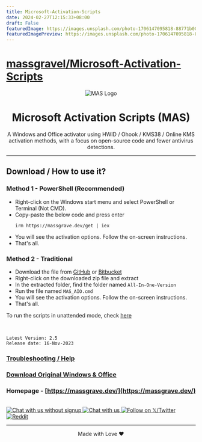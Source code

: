 ```yaml
---
title: Microsoft-Activation-Scripts
date: 2024-02-27T12:15:33+08:00
draft: False
featuredImage: https://images.unsplash.com/photo-1706147095818-88771b00f509?ixid=M3w0NjAwMjJ8MHwxfHJhbmRvbXx8fHx8fHx8fDE3MDkwMDczMTZ8&ixlib=rb-4.0.3
featuredImagePreview: https://images.unsplash.com/photo-1706147095818-88771b00f509?ixid=M3w0NjAwMjJ8MHwxfHJhbmRvbXx8fHx8fHx8fDE3MDkwMDczMTZ8&ixlib=rb-4.0.3
---
```


# [massgravel/Microsoft-Activation-Scripts](https://github.com/massgravel/Microsoft-Activation-Scripts)

<p align="center"><img src="https://massgrave.dev/images/logo_small.png" alt="MAS Logo"></p>

<h1 align="center">Microsoft  Activation  Scripts (MAS)</h1>

<p align="center">A Windows and Office activator using HWID / Ohook / KMS38 / Online KMS activation methods, with a focus on open-source code and fewer antivirus detections.</p>
<hr>

## Download / How to use it?

### Method 1 - PowerShell (Recommended)

-   Right-click on the Windows start menu and select PowerShell or Terminal (Not CMD).
-   Copy-paste the below code and press enter
    ```
    irm https://massgrave.dev/get | iex
    ```
-   You will see the activation options. Follow the on-screen instructions.
-   That's all.

### Method 2 - Traditional

-   Download the file from [GitHub](https://github.com/massgravel/Microsoft-Activation-Scripts/archive/refs/heads/master.zip) or [Bitbucket](https://bitbucket.org/WindowsAddict/microsoft-activation-scripts/get/master.zip)
-   Right-click on the downloaded zip file and extract
-   In the extracted folder, find the folder named `All-In-One-Version`
-   Run the file named `MAS_AIO.cmd`
-   You will see the activation options. Follow the on-screen instructions.
-   That's all.

To run the scripts in unattended mode, check [here](https://massgrave.dev/command_line_switches.html)

</br>

```
Latest Version: 2.5
Release date: 16-Nov-2023
```

### [Troubleshooting / Help](https://massgrave.dev/troubleshoot.html)
### [Download Original Windows & Office](https://massgrave.dev/genuine-installation-media.html)
### Homepage - [https://massgrave.dev/](https://massgrave.dev/)
</br>

<a href="https://discord.gg/gjJEfq7ux8">
  <img src="https://massgrave.dev/images/logo_discord.png" alt="Chat with us without signup" />
</a>
<a href="https://t.me/Microsoft_Activation_Scripts">
  <img src="https://massgrave.dev/images/logo_telegram.png" alt="Chat with us" />
</a>
<a href="https://twitter.com/massgravel">
  <img src="https://massgrave.dev/images/logo_x.png" alt="Follow on 𝕏/Twitter" />
</a>
<a href="https://www.reddit.com/r/MAS_Activator">
  <img src="https://massgrave.dev/images/logo_reddit.png" alt="Reddit" />
</a>

---

<p align="center">Made with Love ❤️</p>
